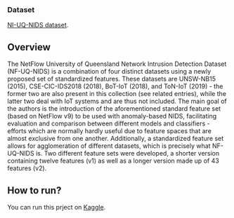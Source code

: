 ### Dataset
[NI-UQ-NIDS dataset](https://rdm.uq.edu.au/files/e2412450-ef9c-11ed-827d-e762de186848). 
## Overview
The NetFlow University of Queensland Network Intrusion Detection Dataset (NF-UQ-NIDS) is a combination of four distinct datasets using a newly proposed set of standardized features. These datasets are UNSW-NB15 (2015), CSE-CIC-IDS2018 (2018), BoT-IoT (2018), and ToN-IoT (2019) - the former two are also present in this collection (see related entries), while the latter two deal with IoT systems and are thus not included. The main goal of the authors is the introduction of the aforementioned standard feature set (based on NetFlow v9) to be used with anomaly-based NIDS, facilitating evaluation and comparison between different models and classifiers - efforts which are normally hardly useful due to feature spaces that are almost exclusive from one another. Additionally, a standardized feature set allows for agglomeration of different datasets, which is precisely what NF-UQ-NIDS is. Two different feature sets were developed, a shorter version containing twelve features (v1) as well as a longer version made up of 43 features (v2).

## How to run?
You can run this prject on [ Kaggle]([https://www.kaggle.com/](https://www.kaggle.com/code/thangndk67/isolation-forest)).

